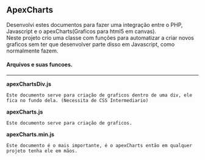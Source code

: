 ## ApexCharts 

Desenvolvi estes documentos para fazer uma integração entre o PHP, Javascript e o apexCharts(Graficos para html5 em canvas).  
Neste projeto crio uma classe com funções para automatizar a criar novos graficos sem ter que desenvolver parte disso em Javascript, como normalmente fazem.


#### Arquivos e suas funcoes.
----

**apexChartsDiv.js**
``` 
Este documento serve para criação de graficos dentro de uma div, ele fica no fundo dela. (Necessita de CSS Intermediario)
```
**apexCharts.js**
```
Este documento serve para criação de graficos.
```
**apexCharts.min.js**
```
Este documento é o mais importante, é o apexCharts então em qualquer projeto tenha ele em mãos.
```
